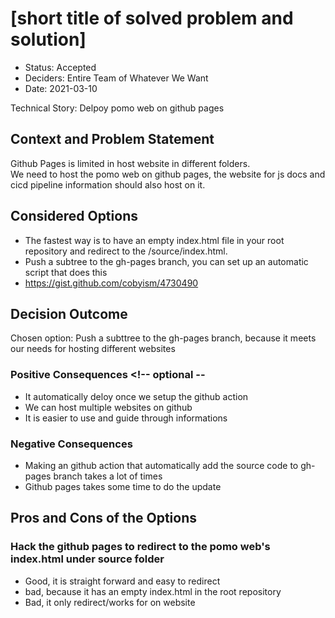 # [short title of solved problem and solution]

- Status: Accepted
- Deciders: Entire Team of Whatever We Want
- Date: 2021-03-10

Technical Story: Delpoy pomo web on github pages

## Context and Problem Statement

Github Pages is limited in host website in different folders.\
We need to host the pomo web on github pages, the website for js docs and cicd pipeline information should also host on it.


## Considered Options
- The fastest way is to have an empty index.html file in your root repository and redirect to the /source/index.html.
- Push a subtree to the gh-pages branch, you can set up an automatic script that does this
- https://gist.github.com/cobyism/4730490 


## Decision Outcome

Chosen option: Push a subttree to the gh-pages branch, because it meets our needs for hosting different websites

### Positive Consequences <!-- optional --

- It automatically deloy once we setup the github action
- We can host multiple websites on github
- It is easier to use and guide through informations

### Negative Consequences <!-- optional -->

- Making an github action that automatically add the source code to gh-pages branch takes a lot of times
- Github pages takes some time to do the update

## Pros and Cons of the Options <!-- optional -->

### Hack the github pages to redirect to the pomo web's index.html under source folder

- Good, it is straight forward and easy to redirect
- bad, because it has an empty index.html in the root repository
- Bad, it only redirect/works for on website

